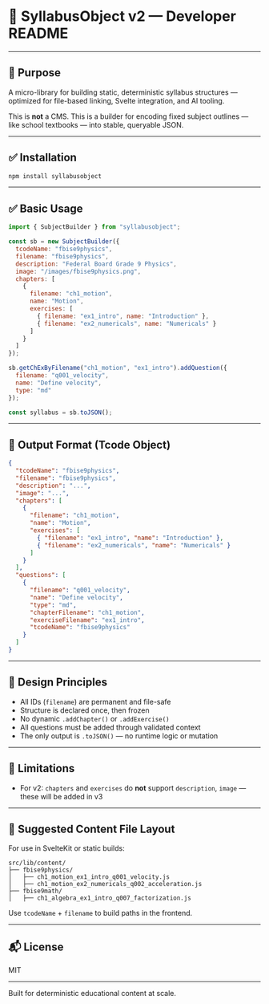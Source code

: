 # 📘 SyllabusObject v2 — Developer README

---

## 🧱 Purpose
A micro-library for building static, deterministic syllabus structures — optimized for file-based linking, Svelte integration, and AI tooling.

This is **not** a CMS.
This is a builder for encoding fixed subject outlines — like school textbooks — into stable, queryable JSON.

---

## ✅ Installation

```bash
npm install syllabusobject
```

---

## ✅ Basic Usage

```js
import { SubjectBuilder } from "syllabusobject";

const sb = new SubjectBuilder({
  tcodeName: "fbise9physics",
  filename: "fbise9physics",
  description: "Federal Board Grade 9 Physics",
  image: "/images/fbise9physics.png",
  chapters: [
    {
      filename: "ch1_motion",
      name: "Motion",
      exercises: [
        { filename: "ex1_intro", name: "Introduction" },
        { filename: "ex2_numericals", name: "Numericals" }
      ]
    }
  ]
});

sb.getChExByFilename("ch1_motion", "ex1_intro").addQuestion({
  filename: "q001_velocity",
  name: "Define velocity",
  type: "md"
});

const syllabus = sb.toJSON();
```

---

## 🔑 Output Format (Tcode Object)

```json
{
  "tcodeName": "fbise9physics",
  "filename": "fbise9physics",
  "description": "...",
  "image": "...",
  "chapters": [
    {
      "filename": "ch1_motion",
      "name": "Motion",
      "exercises": [
        { "filename": "ex1_intro", "name": "Introduction" },
        { "filename": "ex2_numericals", "name": "Numericals" }
      ]
    }
  ],
  "questions": [
    {
      "filename": "q001_velocity",
      "name": "Define velocity",
      "type": "md",
      "chapterFilename": "ch1_motion",
      "exerciseFilename": "ex1_intro",
      "tcodeName": "fbise9physics"
    }
  ]
}
```

---

## 🧠 Design Principles

- All IDs (`filename`) are permanent and file-safe
- Structure is declared once, then frozen
- No dynamic `.addChapter()` or `.addExercise()`
- All questions must be added through validated context
- The only output is `.toJSON()` — no runtime logic or mutation

---

## 🔧 Limitations

- For v2: `chapters` and `exercises` do **not** support `description`, `image` — these will be added in v3

---

## 📁 Suggested Content File Layout

For use in SvelteKit or static builds:

```
src/lib/content/
├── fbise9physics/
│   ├── ch1_motion_ex1_intro_q001_velocity.js
│   ├── ch1_motion_ex2_numericals_q002_acceleration.js
├── fbise9math/
│   ├── ch1_algebra_ex1_intro_q007_factorization.js
```

Use `tcodeName` + `filename` to build paths in the frontend.

---

## 📬 License
MIT

---

Built for deterministic educational content at scale.

